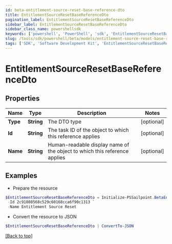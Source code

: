 ```yaml
---
id: beta-entitlement-source-reset-base-reference-dto
title: EntitlementSourceResetBaseReferenceDto
pagination_label: EntitlementSourceResetBaseReferenceDto
sidebar_label: EntitlementSourceResetBaseReferenceDto
sidebar_class_name: powershellsdk
keywords: ['powershell', 'PowerShell', 'sdk', 'EntitlementSourceResetBaseReferenceDto', 'BetaEntitlementSourceResetBaseReferenceDto'] 
slug: /tools/sdk/powershell/beta/models/entitlement-source-reset-base-reference-dto
tags: ['SDK', 'Software Development Kit', 'EntitlementSourceResetBaseReferenceDto', 'BetaEntitlementSourceResetBaseReferenceDto']
---
```



# EntitlementSourceResetBaseReferenceDto

## Properties

Name | Type | Description | Notes
------------ | ------------- | ------------- | -------------
**Type** | **String** | The DTO type | [optional] 
**Id** | **String** | The task ID of the object to which this reference applies | [optional] 
**Name** | **String** | Human-readable display name of the object to which this reference applies | [optional] 

## Examples

- Prepare the resource
```powershell
$EntitlementSourceResetBaseReferenceDto = Initialize-PSSailpoint.BetaEntitlementSourceResetBaseReferenceDto  -Type TASK_RESULT `
 -Id 2c91808568c529c60168cca6f90c1313 `
 -Name Entitlement Source Reset
```

- Convert the resource to JSON
```powershell
$EntitlementSourceResetBaseReferenceDto | ConvertTo-JSON
```


[[Back to top]](#) 

